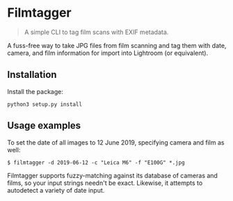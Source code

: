 # Filmtagger
> A simple CLI to tag film scans with EXIF metadata.

A fuss-free way to take JPG files from film scanning and tag them with
date, camera, and film information for import into Lightroom (or equivalent).

## Installation

Install the package:

```
python3 setup.py install
```

## Usage examples

To set the date of all images to 12 June 2019, specifying camera and 
film as well:

    $ filmtagger -d 2019-06-12 -c "Leica M6" -f "E100G" *.jpg

Filmtagger supports fuzzy-matching against its database of cameras and films, so your input strings needn't be exact.  Likewise, it attempts to autodetect a variety of date input.
